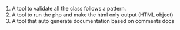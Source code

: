 1. A tool to validate all the class follows a pattern.
2. A tool to run the php and make the html only output (HTML object)
3. A tool that auto generate documentation based on comments docs